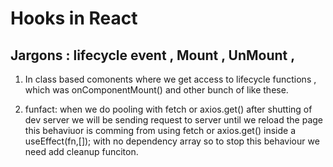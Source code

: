 # Hooks in React

## Jargons : lifecycle event , Mount , UnMount , 

1. In class based comonents where we get access to lifecycle functions , which was onComponentMount() and other bunch of like these.

2. funfact:  when we do pooling with fetch or axios.get() after shutting of dev server we will be sending request to server until we reload the page this behaviuor is comming from using fetch or axios.get() inside a useEffect(fn,[]); with no dependency array so to stop this behaviour we need add cleanup funciton.

